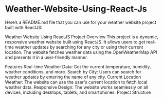 # Weather-Website-Using-React-Js

Here’s a README.md file that you can use for your weather website project built with ReactJS:

Weather Website Using ReactJS
Project Overview
This project is a dynamic, responsive weather website built using ReactJS. It allows users to get real-time weather updates by searching for any city or using their current location. The website fetches weather data using the OpenWeatherMap API and presents it in a user-friendly manner.

Features
Real-time Weather Data: Get the current temperature, humidity, weather conditions, and more.
Search by City: Users can search for weather updates by entering the name of any city.
Current Location Weather: The website can use the user's current location to fetch local weather data.
Responsive Design: The website works seamlessly on all devices, including desktops, tablets, and smartphones.
Project Structure

